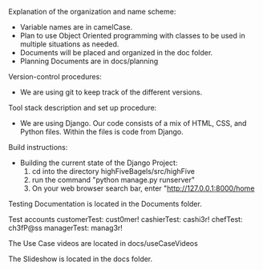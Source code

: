 Explanation of the organization and name scheme:
* Variable names are in camelCase.
* Plan to use Object Oriented programming with classes to be used in multiple situations as needed.
* Documents will be placed and organized in the doc folder.
* Planning Documents are in docs/planning

Version-control procedures:
* We are using git to keep track of the different versions.

Tool stack description and set up procedure:
* We are using Django. Our code consists of a mix of HTML, CSS, and Python files. Within the files is code from Django.

Build instructions: 
* Building the current state of the Django Project:
	1. cd into the directory highFiveBagels/src/highFive
	2. run the command "python manage.py runserver"
	3. On your web browser search bar, enter "http://127.0.0.1:8000/home

Testing Documentation is located in the Documents folder.

Test accounts
customerTest: cust0mer!
cashierTest: cashi3r!
chefTest: ch3fP@ss
managerTest: manag3r!

The Use Case videos are located in docs/useCaseVideos

The Slideshow is located in the docs folder.